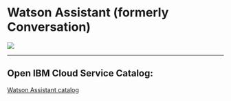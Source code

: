 # Watson Assistant (formerly Conversation)

![](https://raw.githubusercontent.com/hovig/mic-sts-nlu-weather-tone-analyzer/master/img/assistant-catalog.png)

<hr>

## Open IBM Cloud Service Catalog:

[Watson Assistant catalog](https://console.bluemix.net/catalog/services/watson-assistant-formerly-conversation)
